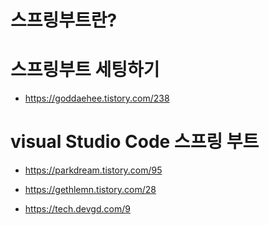 # 스프링부트란?

# 스프링부트 세팅하기

- https://goddaehee.tistory.com/238

# visual Studio Code 스프링 부트

- https://parkdream.tistory.com/95

- https://gethlemn.tistory.com/28

- https://tech.devgd.com/9